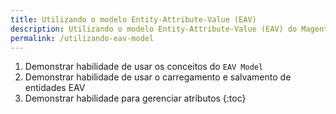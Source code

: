 ```yaml
---
title: Utilizando o modelo Entity-Attribute-Value (EAV)
description: Utilizando o modelo Entity-Attribute-Value (EAV) do Magento 2
permalink: /utilizando-eav-model
---
```


1. Demonstrar habilidade de usar os conceitos do `EAV Model`
2. Demonstrar habilidade de usar o carregamento e salvamento de entidades EAV
3. Demonstrar habilidade para gerenciar atributos
{:toc}
